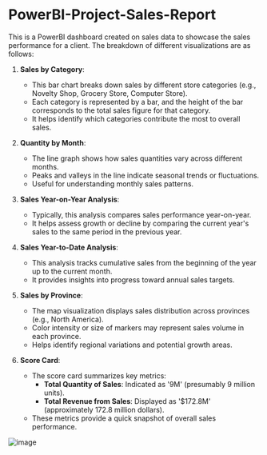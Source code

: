 # PowerBI-Project-Sales-Report
This is a PowerBI dashboard created on sales data to showcase the sales performance for a client. The breakdown of different visualizations are as follows:

1. **Sales by Category**:
   - This bar chart breaks down sales by different store categories (e.g., Novelty Shop, Grocery Store, Computer Store).
   - Each category is represented by a bar, and the height of the bar corresponds to the total sales figure for that category.
   - It helps identify which categories contribute the most to overall sales.

2. **Quantity by Month**:
   - The line graph shows how sales quantities vary across different months.
   - Peaks and valleys in the line indicate seasonal trends or fluctuations.
   - Useful for understanding monthly sales patterns.

3. **Sales Year-on-Year Analysis**:
   - Typically, this analysis compares sales performance year-on-year.
   - It helps assess growth or decline by comparing the current year's sales to the same period in the previous year.

4. **Sales Year-to-Date Analysis**:
   - This analysis tracks cumulative sales from the beginning of the year up to the current month.
   - It provides insights into progress toward annual sales targets.

5. **Sales by Province**:
   - The map visualization displays sales distribution across provinces (e.g., North America).
   - Color intensity or size of markers may represent sales volume in each province.
   - Helps identify regional variations and potential growth areas.

6. **Score Card**:
   - The score card summarizes key metrics:
     - **Total Quantity of Sales**: Indicated as '9M' (presumably 9 million units).
     - **Total Revenue from Sales**: Displayed as '$172.8M' (approximately 172.8 million dollars).
   - These metrics provide a quick snapshot of overall sales performance.
   
![image](https://github.com/HT-2/PowerBI-Project-Sales-Report/assets/66489530/4ac27af2-0cc9-4aab-b6e7-7c25b5ccc7a3)

